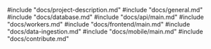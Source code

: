 #include "docs/project-description.md"
#include "docs/general.md"
#include "docs/database.md"
#include "docs/api/main.md"
#include "docs/workers.md"
#include "docs/frontend/main.md"
#include "docs/data-ingestion.md"
#include "docs/mobile/main.md"
#include "docs/contribute.md"